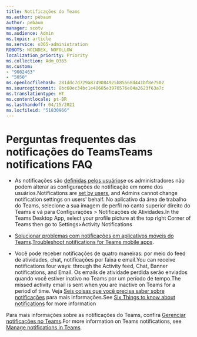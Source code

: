 ```yaml
---
title: Notificações do Teams
ms.author: pebaum
author: pebaum
manager: scotv
ms.audience: Admin
ms.topic: article
ms.service: o365-administration
ROBOTS: NOINDEX, NOFOLLOW
localization_priority: Priority
ms.collection: Adm_O365
ms.custom:
- "9002463"
- "5050"
ms.openlocfilehash: 281ddc7d729a8749084925b85568d441bf8e7502
ms.sourcegitcommit: 8bc60ec34bc1e40685e3976576e04a2623f63a7c
ms.translationtype: HT
ms.contentlocale: pt-BR
ms.lasthandoff: 04/15/2021
ms.locfileid: "51830966"
---
```

# <a name="teams-notifications-faq"></a><span data-ttu-id="cd601-102">Perguntas frequentes das notificações do Teams</span><span class="sxs-lookup"><span data-stu-id="cd601-102">Teams notifications FAQ</span></span>


- <span data-ttu-id="cd601-103">As notificações são [definidas pelos usuários](https://support.microsoft.com/office/1cc31834-5fe5-412b-8edb-43fecc78413d)e os administradores não podem alterar as configurações de notificação em nome dos usuários.</span><span class="sxs-lookup"><span data-stu-id="cd601-103">Notifications are [set by users](https://support.microsoft.com/office/1cc31834-5fe5-412b-8edb-43fecc78413d), and Admins cannot change notification settings on users' behalf.</span></span> <span data-ttu-id="cd601-104">No aplicativo da área de trabalho do Teams, selecione a sua imagem de perfil no canto superior direito do Teams e vá para Configurações > Notificações de Atividades.</span><span class="sxs-lookup"><span data-stu-id="cd601-104">In the Teams Desktop App, select your profile picture at the top right Corner of Teams then go to Settings>Activity Notifications</span></span>

- <span data-ttu-id="cd601-105">[Solucionar problemas com notificações em aplicativos móveis do Teams](https://support.microsoft.com/office/6d125ac2-e440-4fab-8e4c-2227a52d460c).</span><span class="sxs-lookup"><span data-stu-id="cd601-105">[Troubleshoot notifications for Teams mobile apps](https://support.microsoft.com/office/6d125ac2-e440-4fab-8e4c-2227a52d460c).</span></span>

- <span data-ttu-id="cd601-106">Você pode receber notificações de quatro maneiras: por meio do feed de atividades, chat, notificações por faixa e email.</span><span class="sxs-lookup"><span data-stu-id="cd601-106">You can receive notifications four ways: through the Activity feed, Chat, Banner notifications, and Email.</span></span> <span data-ttu-id="cd601-107">Os emails de atividade perdida serão enviados quando você estiver inativo no Teams por um período de tempo.</span><span class="sxs-lookup"><span data-stu-id="cd601-107">The missed activity email is sent when you are inactive on Teams for a period of time.</span></span> <span data-ttu-id="cd601-108">Veja [Seis coisas que você precisa saber sobre notificações](https://support.microsoft.com/office/abb62c60-3d15-4968-b86a-42fea9c22cf4) para mais informações.</span><span class="sxs-lookup"><span data-stu-id="cd601-108">See [Six Things to know about notifications](https://support.microsoft.com/office/abb62c60-3d15-4968-b86a-42fea9c22cf4) for more information</span></span>

<span data-ttu-id="cd601-109">Para mais informações sobre as notificações do Teams, confira [Gerenciar notificações no Teams](https://support.office.com/article/1cc31834-5fe5-412b-8edb-43fecc78413d#ID0EAABAAA).</span><span class="sxs-lookup"><span data-stu-id="cd601-109">For more information on Teams notifications, see  [Manage notifications in Teams](https://support.office.com/article/1cc31834-5fe5-412b-8edb-43fecc78413d#ID0EAABAAA).</span></span>
